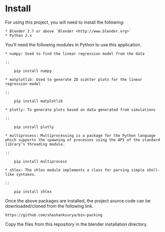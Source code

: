 Install
=======

For using this project, you will need to install the following:

	* Blender 2.7 or above `Blender <http://www.blender.org>`
	* Python 2.x

You'll need the following modules in Python to use this application.

	* numpy: Used to find the linear regression model from the data

	::

		pip install numpy	

	* matplotlib: Used to generate 2D scatter plots for the linear regression model

	::

		pip install matplotlib

	* plotly: To generate plots based on data generated from simulations

	::

		pip install plotly

	* multiprocess: Multiprocessing is a package for the Python language which supports the spawning of processes using the API of the standard library’s threading module.

	::

		pip install multiprocess
	
	* shlex: The shlex module implements a class for parsing simple shell-like syntaxes.
	
	::
	
		pip install shlex


Once the above packages are installed, the project source code can be downloaded/cloned from the following link.

`https://github.com/shashanksurya/bin-packing`

Copy the files from this repository in the blender installation directory.
